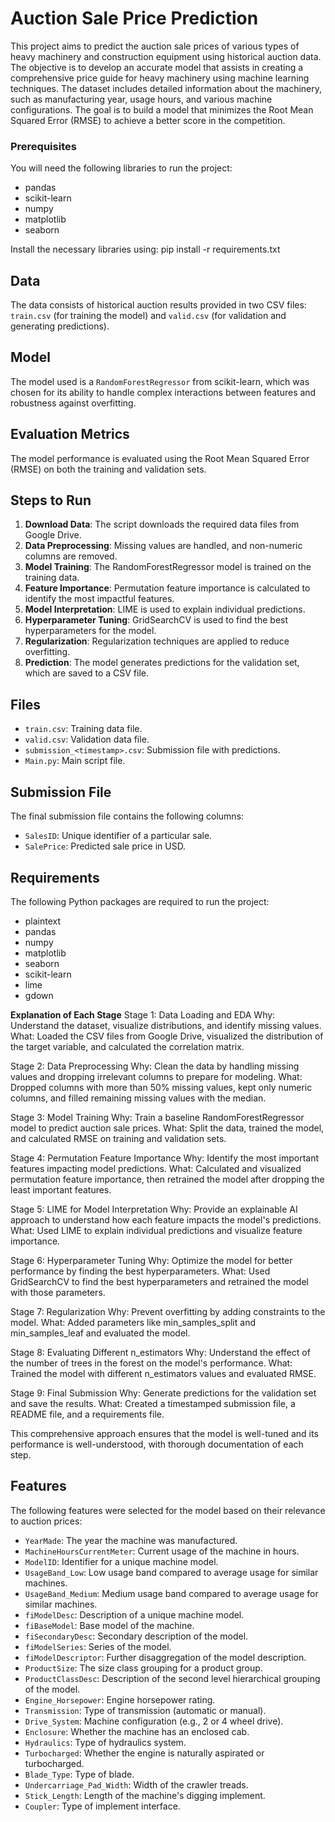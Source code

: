 # Auction Sale Price Prediction
This project aims to predict the auction sale prices of various types of heavy machinery and construction equipment using historical auction data. The objective is to develop an accurate model that assists in creating a comprehensive price guide for heavy machinery using machine learning techniques.
The dataset includes detailed information about the machinery, such as manufacturing year, usage hours, and various machine configurations. The goal is to build a model that minimizes the Root Mean Squared Error (RMSE) to achieve a better score in the competition.

### Prerequisites
You will need the following libraries to run the project:
- pandas
- scikit-learn
- numpy
- matplotlib
- seaborn

Install the necessary libraries using:  pip install -r requirements.txt

## Data
The data consists of historical auction results provided in two CSV files: `train.csv` (for training the model) and `valid.csv` (for validation and generating predictions).
## Model
The model used is a `RandomForestRegressor` from scikit-learn, which was chosen for its ability to handle complex interactions between features and robustness against overfitting.
## Evaluation Metrics
The model performance is evaluated using the Root Mean Squared Error (RMSE) on both the training and validation sets.

## Steps to Run
1. **Download Data**: The script downloads the required data files from Google Drive.
2. **Data Preprocessing**: Missing values are handled, and non-numeric columns are removed.
3. **Model Training**: The RandomForestRegressor model is trained on the training data.
4. **Feature Importance**: Permutation feature importance is calculated to identify the most impactful features.
5. **Model Interpretation**: LIME is used to explain individual predictions.
6. **Hyperparameter Tuning**: GridSearchCV is used to find the best hyperparameters for the model.
7. **Regularization**: Regularization techniques are applied to reduce overfitting.
8. **Prediction**: The model generates predictions for the validation set, which are saved to a CSV file.

## Files
- `train.csv`: Training data file.
- `valid.csv`: Validation data file.
- `submission_<timestamp>.csv`: Submission file with predictions.
- `Main.py`: Main script file.

## Submission File
The final submission file contains the following columns:
- `SalesID`: Unique identifier of a particular sale.
- `SalePrice`: Predicted sale price in USD.

## Requirements
The following Python packages are required to run the project:
- plaintext
- pandas
- numpy
- matplotlib
- seaborn
- scikit-learn
- lime
- gdown

**Explanation of Each Stage**
Stage 1: Data Loading and EDA
Why: Understand the dataset, visualize distributions, and identify missing values.
What: Loaded the CSV files from Google Drive, visualized the distribution of the target variable, and calculated the correlation matrix.

Stage 2: Data Preprocessing
Why: Clean the data by handling missing values and dropping irrelevant columns to prepare for modeling.
What: Dropped columns with more than 50% missing values, kept only numeric columns, and filled remaining missing values with the median.

Stage 3: Model Training
Why: Train a baseline RandomForestRegressor model to predict auction sale prices.
What: Split the data, trained the model, and calculated RMSE on training and validation sets.

Stage 4: Permutation Feature Importance
Why: Identify the most important features impacting model predictions.
What: Calculated and visualized permutation feature importance, then retrained the model after dropping the least important features.

Stage 5: LIME for Model Interpretation
Why: Provide an explainable AI approach to understand how each feature impacts the model's predictions.
What: Used LIME to explain individual predictions and visualize feature importance.

Stage 6: Hyperparameter Tuning
Why: Optimize the model for better performance by finding the best hyperparameters.
What: Used GridSearchCV to find the best hyperparameters and retrained the model with those parameters.

Stage 7: Regularization
Why: Prevent overfitting by adding constraints to the model.
What: Added parameters like min_samples_split and min_samples_leaf and evaluated the model.

Stage 8: Evaluating Different n_estimators
Why: Understand the effect of the number of trees in the forest on the model's performance.
What: Trained the model with different n_estimators values and evaluated RMSE.

Stage 9: Final Submission
Why: Generate predictions for the validation set and save the results.
What: Created a timestamped submission file, a README file, and a requirements file.

This comprehensive approach ensures that the model is well-tuned and its performance is well-understood, with thorough documentation of each step.

## Features
The following features were selected for the model based on their relevance to auction prices:
- `YearMade`: The year the machine was manufactured.
- `MachineHoursCurrentMeter`: Current usage of the machine in hours.
- `ModelID`: Identifier for a unique machine model.
- `UsageBand_Low`: Low usage band compared to average usage for similar machines.
- `UsageBand_Medium`: Medium usage band compared to average usage for similar machines.
- `fiModelDesc`: Description of a unique machine model.
- `fiBaseModel`: Base model of the machine.
- `fiSecondaryDesc`: Secondary description of the model.
- `fiModelSeries`: Series of the model.
- `fiModelDescriptor`: Further disaggregation of the model description.
- `ProductSize`: The size class grouping for a product group.
- `ProductClassDesc`: Description of the second level hierarchical grouping of the model.
- `Engine_Horsepower`: Engine horsepower rating.
- `Transmission`: Type of transmission (automatic or manual).
- `Drive_System`: Machine configuration (e.g., 2 or 4 wheel drive).
- `Enclosure`: Whether the machine has an enclosed cab.
- `Hydraulics`: Type of hydraulics system.
- `Turbocharged`: Whether the engine is naturally aspirated or turbocharged.
- `Blade_Type`: Type of blade.
- `Undercarriage_Pad_Width`: Width of the crawler treads.
- `Stick_Length`: Length of the machine's digging implement.
- `Coupler`: Type of implement interface.








